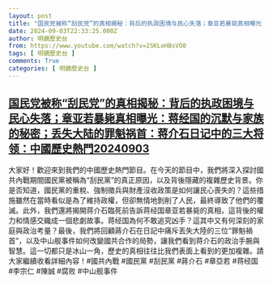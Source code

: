 ```yaml
---
layout: post
title: "国民党被称“刮民党”的真相揭秘：背后的执政困境与民心失落；章亚若暴毙真相曝光：蒋经国的沉默与家族的秘密；丢失大陆的罪魁祸首：蒋介石日记中的三大将领：中國歷史熱門20240903"
date: 2024-09-03T22:33:25.000Z
author: 明鏡歷史台
from: https://www.youtube.com/watch?v=2SKLeHBsVO0
tags: [ 明鏡歷史台 ]
comments: True
categories: [ 明鏡歷史台 ]
---
```

<!--1725402805000-->
[国民党被称“刮民党”的真相揭秘：背后的执政困境与民心失落；章亚若暴毙真相曝光：蒋经国的沉默与家族的秘密；丢失大陆的罪魁祸首：蒋介石日记中的三大将领：中國歷史熱門20240903](https://www.youtube.com/watch?v=2SKLeHBsVO0)
------

<div>
大家好！歡迎來到我們的中國歷史熱門節目。在今天的節目中，我們將深入探討國共內戰期間國民黨被稱為“刮民黨”的真正原因，以及背後隱藏的複雜歷史背景。你是否知道，國民黨的重稅、強制徵兵與財產沒收政策是如何讓民心喪失的？這些措施雖然在當時看似是為了維持政權，但卻無情地剝削了人民，最終導致了他們的覆滅。此外，我們還將揭開蒋介石臨死前告訴蒋经国章亚若暴毙的真相，這背後的權力和情感交織成一個悲劇故事。蒋经国為何不敢追究凶手？這其中又有何深刻的家庭與政治考量？最後，我們將回顧蔣介石在日記中痛斥丟失大陸的三位“罪魁禍首”，以及中山舰事件如何改變國共合作的局勢，讓我們看到蒋介石的政治手腕與智慧。這一切都只是冰山一角，歷史的真相往往比我們表面上看到的更加複雜。請大家繼續收看詳細內容！#國共內戰 #國民黨 #刮民黨 #蔣介石 #章亞若 #蒋经国 #李宗仁 #陳誠 #腐败 #中山舰事件
</div>
